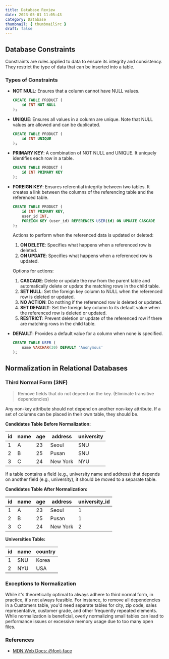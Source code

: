 ```yaml
---
title: Database Review
date: 2023-05-01 11:05:43
category: Database
thumbnail: { thumbnailSrc }
draft: false
---
```


## Database Constraints

Constraints are rules applied to data to ensure its integrity and consistency. They restrict the type of data that can be inserted into a table.

### Types of Constraints

- **NOT NULL**: Ensures that a column cannot have NULL values.

  ```sql
  CREATE TABLE PRODUCT (
      id INT NOT NULL
  );
  ```

- **UNIQUE**: Ensures all values in a column are unique. Note that NULL values are allowed and can be duplicated.

  ```sql
  CREATE TABLE PRODUCT (
      id INT UNIQUE
  );
  ```

- **PRIMARY KEY**: A combination of NOT NULL and UNIQUE. It uniquely identifies each row in a table.

  ```sql
  CREATE TABLE PRODUCT (
      id INT PRIMARY KEY
  );
  ```

- **FOREIGN KEY**: Ensures referential integrity between two tables. It creates a link between the columns of the referencing table and the referenced table.

  ```sql
  CREATE TABLE PRODUCT (
      id INT PRIMARY KEY,
      user_id INT,
      FOREIGN KEY (user_id) REFERENCES USER(id) ON UPDATE CASCADE
  );
  ```

  Actions to perform when the referenced data is updated or deleted:

  1. **ON DELETE**: Specifies what happens when a referenced row is deleted.
  2. **ON UPDATE**: Specifies what happens when a referenced row is updated.

  Options for actions:

  1. **CASCADE**: Delete or update the row from the parent table and automatically delete or update the matching rows in the child table.
  2. **SET NULL**: Set the foreign key column to NULL when the referenced row is deleted or updated.
  3. **NO ACTION**: Do nothing if the referenced row is deleted or updated.
  4. **SET DEFAULT**: Set the foreign key column to its default value when the referenced row is deleted or updated.
  5. **RESTRICT**: Prevent deletion or update of the referenced row if there are matching rows in the child table.

- **DEFAULT**: Provides a default value for a column when none is specified.
  ```sql
  CREATE TABLE USER (
      name VARCHAR(30) DEFAULT 'Anonymous'
  );
  ```

## Normalization in Relational Databases

### Third Normal Form (3NF)

> Remove fields that do not depend on the key. (Eliminate transitive dependencies)

Any non-key attribute should not depend on another non-key attribute. If a set of columns can be placed in their own table, they should be.

**Candidates Table Before Normalization:**

| id  | name | age | address  | university |
| --- | ---- | --- | -------- | ---------- |
| 1   | A    | 23  | Seoul    | SNU        |
| 2   | B    | 25  | Pusan    | SNU        |
| 3   | C    | 24  | New York | NYU        |

If a table contains a field (e.g., university name and address) that depends on another field (e.g., university), it should be moved to a separate table.

**Candidates Table After Normalization:**

| id  | name | age | address  | university_id |
| --- | ---- | --- | -------- | ------------- |
| 1   | A    | 23  | Seoul    | 1             |
| 2   | B    | 25  | Pusan    | 1             |
| 3   | C    | 24  | New York | 2             |

**Universities Table:**

| id  | name | country |
| --- | ---- | ------- |
| 1   | SNU  | Korea   |
| 2   | NYU  | USA     |

### Exceptions to Normalization

While it's theoretically optimal to always adhere to third normal form, in practice, it's not always feasible. For instance, to remove all dependencies in a Customers table, you'd need separate tables for city, zip code, sales representative, customer grade, and other frequently repeated elements. While normalization is beneficial, overly normalizing small tables can lead to performance issues or excessive memory usage due to too many open files.

### References

- [MDN Web Docs: @font-face](https://developer.mozilla.org/ko/docs/Web/CSS/@font-face)
